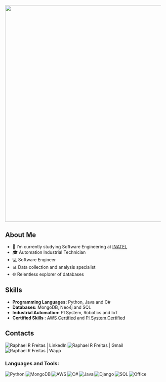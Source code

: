 <h1 align="center">
<img width="700px"  src="https://readme-typing-svg.herokuapp.com?font=roboto+mono&color=3D00FF&center=true&vCenter=true&lines=Hello,+World!!%F0%9F%91%8B;I'm+Raphael!+%F0%9F%A7%91%E2%80%8D%F0%9F%92%BB"/>
</h1>


## About Me
- 📓️ I’m currently studying Software Engineering at [INATEL](https://inatel.br/home/)
- 🎓 Automation Industrial Technician
- 💻 Software Engineer
- 📊 Data collection and analysis specialist
- 🌐 Relentless explorer of databases

## Skills

- **Programming Languages:** Python, Java and C#
- **Databases:** MongoDB, Neo4j and SQL
- **Industrial Automation:** PI System, Robotics and IoT
- **Certified Skills :** [AWS Certified](https://www.credly.com/badges/766573da-b922-420d-9caa-7093442432f6/public_url) and [PI System Certified](https://verify.skilljar.com/c/5c5t6ro2d8mp)
## Contacts

<a href="https://www.linkedin.com/in/raphael-rangel-freitas/">
  <img align="left" alt="Raphael R Freitas | LinkedIn"  src="https://img.shields.io/badge/LinkedIn-0077B5?style=for-the-badge&logo=linkedin&logoColor=white" />
</a>
<a href="mailto:raphaelrrfreitas@gmail.com">
  <img align="left" alt="Raphael R Freitas | Gmail"  src="https://img.shields.io/badge/Gmail-D14836?style=for-the-badge&logo=gmail&logoColor=white" />
</a>
<a href="https://wa.me//5588775088?text=Olá%20te%20encontrei%20no%20GitHub">
  <img align="left" alt="Raphael R Freitas | Wapp"  src="https://img.shields.io/badge/WhatsApp-25D366?style=for-the-badge&logo=whatsapp&logoColor=white" />
</a>
<br />
<br />

### Languages and Tools:
<img align="left" alt="Python" src="https://img.shields.io/badge/Python-14354C?style=for-the-badge&logo=python&logoColor=white" />
<img align="left" alt="MongoDB" src="https://img.shields.io/badge/MongoDB-4EA94B?style=for-the-badge&logo=mongodb&logoColor=white" />
<img align="left" alt="AWS" src="https://img.shields.io/badge/Amazon_AWS-232F3E?style=for-the-badge&logo=amazon-aws&logoColor=white" />
<img align="left" alt="C#" src="https://img.shields.io/badge/C%23-239120?style=for-the-badge&logo=c-sharp&logoColor=white" />
<img align="left" alt="Java" src="https://img.shields.io/badge/Java-ED8B00?style=for-the-badge&logo=openjdk&logoColor=white" />
<img align="left" alt="Django" src="https://img.shields.io/badge/Django-092E20?style=for-the-badge&logo=django&logoColor=white" />
<img align="left" alt="SQL" src="https://img.shields.io/badge/PostgreSQL-316192?style=for-the-badge&logo=postgresql&logoColor=white" />
<img align="left" alt="Office" src="https://img.shields.io/badge/Microsoft-666666?style=for-the-badge&logo=microsoft&logoColor=white" />
<br />
<br />

##
<!--![Snake animation](https://github.com/RaphaelRFreitas/RaphaelRFreitas/blob/output/github-contribution-grid-snake.svg)-->
